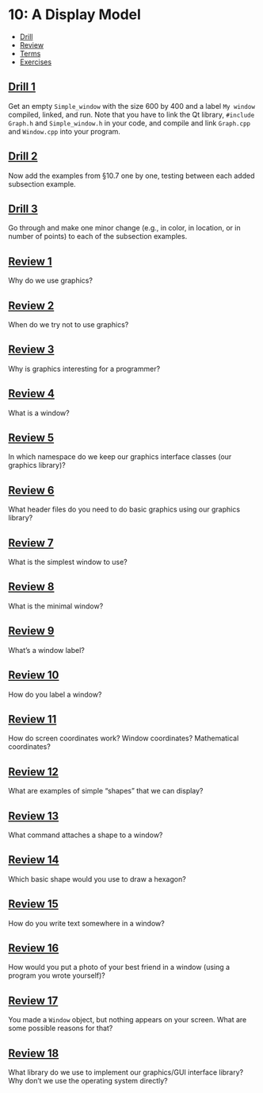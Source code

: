 # 10: A Display Model

- [Drill](#drill-1)
- [Review](#review-1)
- [Terms](terms.txt)
- [Exercises](#exercise-1)

## [Drill 1](drill/01)
Get an empty `Simple_window` with the size 600 by 400 and a label `My window` compiled, linked, and run. Note that you have to link the Qt library, `#include Graph.h` and `Simple_window.h` in your code, and compile and link `Graph.cpp` and `Window.cpp` into your program.

## [Drill 2](drill/02)
Now add the examples from §10.7 one by one, testing between each added subsection example.

## [Drill 3](drill/03)
Go through and make one minor change (e.g., in color, in location, or in number of points) to each of the subsection examples.


## [Review 1](review/01.txt)
Why do we use graphics?

## [Review 2](review/02.txt)
When do we try not to use graphics?

## [Review 3](review/03.txt)
Why is graphics interesting for a programmer?

## [Review 4](review/04.txt)
What is a window?

## [Review 5](review/05.txt)
In which namespace do we keep our graphics interface classes (our graphics library)?

## [Review 6](review/06.txt)
What header files do you need to do basic graphics using our graphics library?

## [Review 7](review/07.txt)
What is the simplest window to use?

## [Review 8](review/08.txt)
What is the minimal window?

## [Review 9](review/09.txt)
What’s a window label?

## [Review 10](review/10.txt)
How do you label a window?

## [Review 11](review/11.txt)
How do screen coordinates work? Window coordinates? Mathematical coordinates?

## [Review 12](review/12.txt)
What are examples of simple “shapes” that we can display?

## [Review 13](review/13.txt)
What command attaches a shape to a window?

## [Review 14](review/14.txt)
Which basic shape would you use to draw a hexagon?

## [Review 15](review/15.txt)
How do you write text somewhere in a window?

## [Review 16](review/16.txt)
How would you put a photo of your best friend in a window (using a program you wrote yourself)?

## [Review 17](review/17.txt)
You made a `Window` object, but nothing appears on your screen. What are some possible reasons for that?

## [Review 18](review/18.txt)
What library do we use to implement our graphics/GUI interface library? Why don’t we use the operating system directly?
